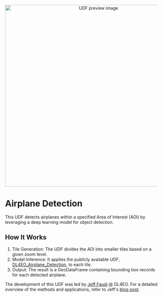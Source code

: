 <!--fused:preview-->
<p align="center"><img src="https://fused-magic.s3.us-west-2.amazonaws.com/thumbnails/udfs-staging/dl4eo_aoi.png" width="600" alt="UDF preview image"></p>

<!--fused:readme-->
# Airplane Detection

This UDF detects airplanes within a specified Area of Interest (AOI) by leveraging a deep learning model for object detection.

## How It Works

1. Tile Generation: The UDF divides the AOI into smaller tiles based on a given zoom level.
2. Model Inference: It applies the publicly available UDF, [DL4EO_Airplane_Detection](https://www.fused.io/workbench/catalog/DL4EO_Airplane_Detection-d0d1cee6-f7fe-4f26-9a84-a7cb130d20cb), to each tile.
3. Output: The result is a GeoDataFrame containing bounding box records for each detected airplane.


The development of this UDF was led by [Jeff Faudi](https://www.linkedin.com/in/faudi/) @ DL4EO. For a detailed overview of the methods and applications, refer to Jeff's [blog post](https://docs.fused.io/blog/ai-for-object-detection-on-50cm-imagery/).


